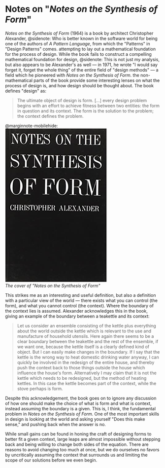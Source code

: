 # Notes on "*Notes on the Synthesis of Form*"

*Notes on the Synthesis of Form* (1964) is a book by architect Christopher Alexander,
@sidenote: Who is better known in the software world for being one of the authors of *A Pattern Language*, from which the "Patterns" in "Design Patterns" comes.
attempting to lay out a mathematical foundation for the process of design. While the book fails to construct a compelling mathematical foundation for design,
@sidenote: This is not just my analysis, but also appears to be Alexander's as well — in 1971, he wrote "I would say forget it, forget the whole thing" of the entire field of "design methods" — a field which he pioneered with *Notes on the Synthesis of Form*.
the non-mathematical parts of the book provide some interesting lenses on what the process of design is, and how design should be thought about. The book defines "design" as:

> The ultimate object of design is form. […] every design problem begins with an effort to achieve fitness between two entities: the form in question and its context. The form is the solution to the problem; the context defines the problem.

@marginnote-mobilehide: <img src="/img/post/synthesis-of-form/book.jpg" alt="The cover of the book 'Notes on the Synthesis of Form' — it is solid black except for the name of the title and the author, 'Christopher Alexander', which are written in capital letters in white"/> <br> *The cover of "Notes on the Synthesis of Form"*

This strikes me as an interesting and useful definition, but also a definition with a particular view of the world — there exists what you can control (the form), and what you cannot control (the context). Where the boundary of the context lies is assumed. Alexander acknowledges this in the book, giving an example of the boundary between a teakettle and its context:

> Let us consider an ensemble consisting of the kettle plus everything about the world outside the kettle which is relevant to the use and manufacture of household utensils. Here again there seems to be a clear boundary between the teakettle and the rest of the ensemble, if we want one, because the kettle itself is a clearly defined kind of object. But I can easily make changes in the boundary. If I say that the kettle is the wrong way to heat domestic drinking water anyway, I can quickly be involved in the redesign of the entire house, and thereby push the context back to those things outside the house which influence the house's form. Alternatively I may claim that it is not the kettle which needs to be redesigned, but the method of heating kettles. In this case the kettle becomes part of the context, while the stove perhaps is form.

Despite this acknowledgement, the book goes on to ignore any discussion of how one should make the choice of what is form and what is context, instead assuming the boundary is a given. This is, I think, the fundamental problem in *Notes on the Synthesis of Form*. One of the most important skills in design is looking at the world and asking yourself "Does this make sense," and pushing back when the answer is no.

While small gains can be found in honing the craft of designing forms to better fit a given context, large leaps are almost impossible without stepping back and being willing to change both sides of the equation. There are reasons to avoid changing too much at once, but we do ourselves no favors by uncritically assuming the context that surrounds us and limiting the scope of our solutions before we even begin.
